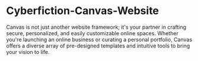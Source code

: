 # Cyberfiction-Canvas-Website
Canvas is not just another website framework; it's your partner in crafting secure, personalized, and easily customizable online spaces. Whether you're launching an online business or curating a personal portfolio, Canvas offers a diverse array of pre-designed templates and intuitive tools to bring your vision to life.

